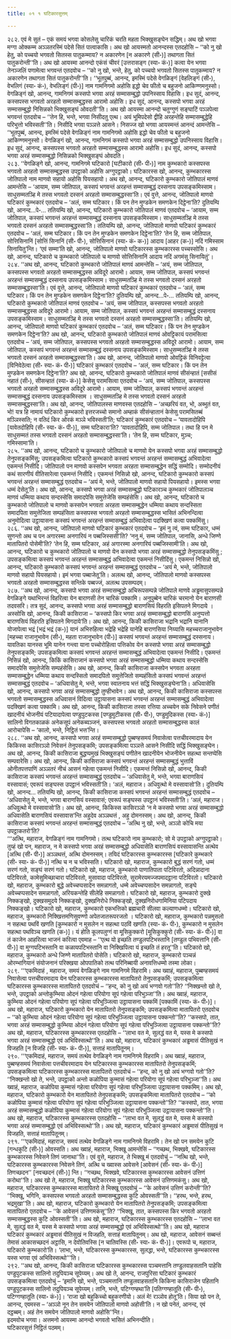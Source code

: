 ```yaml
---
title: ०१ १ घटिकारसुत्तम्

---
```


२८२. एवं मे सुतं – एकं समयं भगवा कोसलेसु चारिकं चरति महता भिक्खुसङ्घेन सद्धिम्। अथ खो भगवा मग्गा ओक्कम्म अञ्ञतरस्मिं पदेसे सितं पात्वाकासि। अथ खो आयस्मतो आनन्दस्स एतदहोसि – ‘‘को नु खो हेतु, को पच्चयो भगवतो सितस्स पातुकम्माय? न अकारणेन [न अकारणे (सी॰)] तथागता सितं पातुकरोन्ती’’ति। अथ खो आयस्मा आनन्दो एकंसं चीवरं [उत्तरासङ्ग (स्या॰ कं॰)] कत्वा येन भगवा तेनञ्जलिं पणामेत्वा भगवन्तं एतदवोच – ‘‘को नु खो, भन्ते, हेतु, को पच्चयो भगवतो सितस्स पातुकम्माय? न अकारणेन तथागता सितं पातुकरोन्ती’’ति। ‘‘भूतपुब्बं, आनन्द, इमस्मिं पदेसे वेगळिङ्गं [वेहलिङ्गं (सी॰), वेभलिगं (स्या॰ कं॰), वेभलिङ्गं (पी॰)] नाम गामनिगमो अहोसि इद्धो चेव फीतो च बहुजनो आकिण्णमनुस्सो। वेगळिङ्गं खो, आनन्द, गामनिगमं कस्सपो भगवा अरहं सम्मासम्बुद्धो उपनिस्साय विहासि। इध सुदं, आनन्द, कस्सपस्स भगवतो अरहतो सम्मासम्बुद्धस्स आरामो अहोसि। इध सुदं, आनन्द, कस्सपो भगवा अरहं सम्मासम्बुद्धो निसिन्नको भिक्खुसङ्घं ओवदती’’ति। अथ खो आयस्मा आनन्दो चतुग्गुणं सङ्घाटिं पञ्ञपेत्वा भगवन्तं एतदवोच – ‘‘तेन हि, भन्ते, भगवा निसीदतु एत्थ। अयं भूमिपदेसो द्वीहि अरहन्तेहि सम्मासम्बुद्धेहि परिभुत्तो भविस्सती’’ति। निसीदि भगवा पञ्ञत्ते आसने। निसज्ज खो भगवा आयस्मन्तं आनन्दं आमन्तेसि –  
‘‘भूतपुब्बं, आनन्द, इमस्मिं पदेसे वेगळिङ्गं नाम गामनिगमो अहोसि इद्धो चेव फीतो च बहुजनो आकिण्णमनुस्सो। वेगळिङ्गं खो, आनन्द, गामनिगमं कस्सपो भगवा अरहं सम्मासम्बुद्धो उपनिस्साय विहासि। इध सुदं, आनन्द, कस्सपस्स भगवतो अरहतो सम्मासम्बुद्धस्स आरामो अहोसि। इध सुदं, आनन्द, कस्सपो भगवा अरहं सम्मासम्बुद्धो निसिन्नको भिक्खुसङ्घं ओवदति।  
२८३. ‘‘वेगळिङ्गे खो, आनन्द, गामनिगमे घटिकारो [घटीकारो (सी॰ पी॰)] नाम कुम्भकारो कस्सपस्स भगवतो अरहतो सम्मासम्बुद्धस्स उपट्ठाको अहोसि अग्गुपट्ठाको। घटिकारस्स खो, आनन्द, कुम्भकारस्स जोतिपालो नाम माणवो सहायो अहोसि पियसहायो। अथ खो, आनन्द, घटिकारो कुम्भकारो जोतिपालं माणवं आमन्तेसि – ‘आयाम, सम्म जोतिपाल, कस्सपं भगवन्तं अरहन्तं सम्मासम्बुद्धं दस्सनाय उपसङ्कमिस्साम। साधुसम्मतञ्हि मे तस्स भगवतो दस्सनं अरहतो सम्मासम्बुद्धस्सा’ति। एवं वुत्ते, आनन्द, जोतिपालो माणवो घटिकारं कुम्भकारं एतदवोच – ‘अलं, सम्म घटिकार। किं पन तेन मुण्डकेन समणकेन दिट्ठेना’ति? दुतियम्पि खो, आनन्द…पे॰… ततियम्पि खो, आनन्द, घटिकारो कुम्भकारो जोतिपालं माणवं एतदवोच – ‘आयाम, सम्म जोतिपाल, कस्सपं भगवन्तं अरहन्तं सम्मासम्बुद्धं दस्सनाय उपसङ्कमिस्साम। साधुसम्मतञ्हि मे तस्स भगवतो दस्सनं अरहतो सम्मासम्बुद्धस्सा’ति। ततियम्पि खो, आनन्द, जोतिपालो माणवो घटिकारं कुम्भकारं एतदवोच – ‘अलं, सम्म घटिकार। किं पन तेन मुण्डकेन समणकेन दिट्ठेना’ति? ‘तेन हि, सम्म जोतिपाल, सोत्तिसिनानिं [सोत्तिं सिनानिं (सी॰ पी॰), सोत्तिसिनानं (स्या॰ कं॰ क॰)] आदाय [आहर (क॰)] नदिं गमिस्साम सिनायितु’न्ति। ‘एवं सम्मा’ति खो, आनन्द, जोतिपालो माणवो घटिकारस्स कुम्भकारस्स पच्चस्सोसि। अथ खो, आनन्द, घटिकारो च कुम्भकारो जोतिपालो च माणवो सोत्तिसिनानिं आदाय नदिं अगमंसु सिनायितुं’।  
२८४. ‘‘अथ खो, आनन्द, घटिकारो कुम्भकारो जोतिपालं माणवं आमन्तेसि – ‘अयं, सम्म जोतिपाल, कस्सपस्स भगवतो अरहतो सम्मासम्बुद्धस्स अविदूरे आरामो। आयाम, सम्म जोतिपाल, कस्सपं भगवन्तं अरहन्तं सम्मासम्बुद्धं दस्सनाय उपसङ्कमिस्साम। साधुसम्मतञ्हि मे तस्स भगवतो दस्सनं अरहतो सम्मासम्बुद्धस्सा’ति। एवं वुत्ते, आनन्द, जोतिपालो माणवो घटिकारं कुम्भकारं एतदवोच – ‘अलं, सम्म घटिकार। किं पन तेन मुण्डकेन समणकेन दिट्ठेना’ति? दुतियम्पि खो, आनन्द…पे॰… ततियम्पि खो, आनन्द, घटिकारो कुम्भकारो जोतिपालं माणवं एतदवोच – ‘अयं, सम्म जोतिपाल, कस्सपस्स भगवतो अरहतो सम्मासम्बुद्धस्स अविदूरे आरामो। आयाम, सम्म जोतिपाल, कस्सपं भगवन्तं अरहन्तं सम्मासम्बुद्धं दस्सनाय उपसङ्कमिस्साम। साधुसम्मतञ्हि मे तस्स भगवतो दस्सनं अरहतो सम्मासम्बुद्धस्सा’ति। ततियम्पि खो, आनन्द, जोतिपालो माणवो घटिकारं कुम्भकारं एतदवोच – ‘अलं, सम्म घटिकार। किं पन तेन मुण्डकेन समणकेन दिट्ठेना’ति? अथ खो, आनन्द, घटिकारो कुम्भकारो जोतिपालं माणवं ओवट्टिकायं परामसित्वा एतदवोच – ‘अयं, सम्म जोतिपाल, कस्सपस्स भगवतो अरहतो सम्मासम्बुद्धस्स अविदूरे आरामो। आयाम, सम्म जोतिपाल, कस्सपं भगवन्तं अरहन्तं सम्मासम्बुद्धं दस्सनाय उपसङ्कमिस्साम। साधुसम्मतञ्हि मे तस्स भगवतो दस्सनं अरहतो सम्मासम्बुद्धस्सा’ति। अथ खो, आनन्द, जोतिपालो माणवो ओवट्टिकं विनिवट्टेत्वा [विनिवेठेत्वा (सी॰ स्या॰ कं॰ पी॰)] घटिकारं कुम्भकारं एतदवोच – ‘अलं, सम्म घटिकार। किं पन तेन मुण्डकेन समणकेन दिट्ठेना’ति? अथ खो, आनन्द, घटिकारो कुम्भकारो जोतिपालं माणवं सीसंन्हातं [ससीसं नहातं (सी॰), सीसन्हातं (स्या॰ कं॰)] केसेसु परामसित्वा एतदवोच – ‘अयं, सम्म जोतिपाल, कस्सपस्स भगवतो अरहतो सम्मासम्बुद्धस्स अविदूरे आरामो। आयाम, सम्म जोतिपाल, कस्सपं भगवन्तं अरहन्तं सम्मासम्बुद्धं दस्सनाय उपसङ्कमिस्साम । साधुसम्मतञ्हि मे तस्स भगवतो दस्सनं अरहतो सम्मासम्बुद्धस्सा’ति। अथ खो, आनन्द, जोतिपालस्स माणवस्स एतदहोसि – ‘अच्छरियं वत, भो, अब्भुतं वत, भो! यत्र हि नामायं घटिकारो कुम्भकारो इत्तरजच्चो समानो अम्हाकं सीसंन्हातानं केसेसु परामसितब्बं मञ्ञिस्सति; न वतिदं किर ओरकं मञ्ञे भविस्सती’ति; घटिकारं कुम्भकारं एतदवोच – ‘यावतादोहिपि [यावेतदोहिपि (सी॰ स्या॰ कं॰ पी॰)], सम्म घटिकारा’ति? ‘यावतादोहिपि, सम्म जोतिपाल। तथा हि पन मे साधुसम्मतं तस्स भगवतो दस्सनं अरहतो सम्मासम्बुद्धस्सा’ति। ‘तेन हि, सम्म घटिकार, मुञ्च; गमिस्सामा’ति।  
२८५. ‘‘अथ खो, आनन्द, घटिकारो च कुम्भकारो जोतिपालो च माणवो येन कस्सपो भगवा अरहं सम्मासम्बुद्धो तेनुपसङ्कमिंसु; उपसङ्कमित्वा घटिकारो कुम्भकारो कस्सपं भगवन्तं अरहन्तं सम्मासम्बुद्धं अभिवादेत्वा एकमन्तं निसीदि। जोतिपालो पन माणवो कस्सपेन भगवता अरहता सम्मासम्बुद्धेन सद्धिं सम्मोदि। सम्मोदनीयं कथं सारणीयं वीतिसारेत्वा एकमन्तं निसीदि। एकमन्तं निसिन्नो खो, आनन्द, घटिकारो कुम्भकारो कस्सपं भगवन्तं अरहन्तं सम्मासम्बुद्धं एतदवोच – ‘अयं मे, भन्ते, जोतिपालो माणवो सहायो पियसहायो। इमस्स भगवा धम्मं देसेतू’ति। अथ खो, आनन्द, कस्सपो भगवा अरहं सम्मासम्बुद्धो घटिकारञ्च कुम्भकारं जोतिपालञ्च माणवं धम्मिया कथाय सन्दस्सेसि समादपेसि समुत्तेजेसि सम्पहंसेसि। अथ खो, आनन्द, घटिकारो च कुम्भकारो जोतिपालो च माणवो कस्सपेन भगवता अरहता सम्मासम्बुद्धेन धम्मिया कथाय सन्दस्सिता समादपिता समुत्तेजिता सम्पहंसिता कस्सपस्स भगवतो अरहतो सम्मासम्बुद्धस्स भासितं अभिनन्दित्वा अनुमोदित्वा उट्ठायासना कस्सपं भगवन्तं अरहन्तं सम्मासम्बुद्धं अभिवादेत्वा पदक्खिणं कत्वा पक्कमिंसु।  
२८६. ‘‘अथ खो, आनन्द, जोतिपालो माणवो घटिकारं कुम्भकारं एतदवोच – ‘इमं नु त्वं, सम्म घटिकार, धम्मं सुणन्तो अथ च पन अगारस्मा अनगारियं न पब्बजिस्ससी’ति? ‘ननु मं, सम्म जोतिपाल, जानासि, अन्धे जिण्णे मातापितरो पोसेमी’ति? ‘तेन हि, सम्म घटिकार, अहं अगारस्मा अनगारियं पब्बजिस्सामी’ति। अथ खो, आनन्द, घटिकारो च कुम्भकारो जोतिपालो च माणवो येन कस्सपो भगवा अरहं सम्मासम्बुद्धो तेनुपसङ्कमिंसु ; उपसङ्कमित्वा कस्सपं भगवन्तं अरहन्तं सम्मासम्बुद्धं अभिवादेत्वा एकमन्तं निसीदिंसु। एकमन्तं निसिन्नो खो, आनन्द, घटिकारो कुम्भकारो कस्सपं भगवन्तं अरहन्तं सम्मासम्बुद्धं एतदवोच – ‘अयं मे, भन्ते, जोतिपालो माणवो सहायो पियसहायो। इमं भगवा पब्बाजेतू’ति। अलत्थ खो, आनन्द, जोतिपालो माणवो कस्सपस्स भगवतो अरहतो सम्मासम्बुद्धस्स सन्तिके पब्बज्जं, अलत्थ उपसम्पदम्।  
२८७. ‘‘अथ खो, आनन्द, कस्सपो भगवा अरहं सम्मासम्बुद्धो अचिरूपसम्पन्ने जोतिपाले माणवे अड्ढमासुपसम्पन्ने वेगळिङ्गे यथाभिरन्तं विहरित्वा येन बाराणसी तेन चारिकं पक्कामि। अनुपुब्बेन चारिकं चरमानो येन बाराणसी तदवसरि। तत्र सुदं, आनन्द, कस्सपो भगवा अरहं सम्मासम्बुद्धो बाराणसियं विहरति इसिपतने मिगदाये । अस्सोसि खो, आनन्द, किकी कासिराजा – ‘कस्सपो किर भगवा अरहं सम्मासम्बुद्धो बाराणसिं अनुप्पत्तो बाराणसियं विहरति इसिपतने मिगदाये’ति। अथ खो, आनन्द, किकी कासिराजा भद्रानि भद्रानि यानानि योजापेत्वा भद्रं [भद्रं भद्रं (क॰)] यानं अभिरुहित्वा भद्रेहि भद्रेहि यानेहि बाराणसिया निय्यासि महच्चराजानुभावेन [महच्चा राजानुभावेन (सी॰), महता राजानुभावेन (पी॰)] कस्सपं भगवन्तं अरहन्तं सम्मासम्बुद्धं दस्सनाय। यावतिका यानस्स भूमि यानेन गन्त्वा याना पच्चोरोहित्वा पत्तिकोव येन कस्सपो भगवा अरहं सम्मासम्बुद्धो तेनुपसङ्कमि; उपसङ्कमित्वा कस्सपं भगवन्तं अरहन्तं सम्मासम्बुद्धं अभिवादेत्वा एकमन्तं निसीदि। एकमन्तं निसिन्नं खो, आनन्द, किकिं कासिराजानं कस्सपो भगवा अरहं सम्मासम्बुद्धो धम्मिया कथाय सन्दस्सेसि समादपेसि समुत्तेजेसि सम्पहंसेसि। अथ खो, आनन्द, किकी कासिराजा कस्सपेन भगवता अरहता सम्मासम्बुद्धेन धम्मिया कथाय सन्दस्सितो समादपितो समुत्तेजितो सम्पहंसितो कस्सपं भगवन्तं अरहन्तं सम्मासम्बुद्धं एतदवोच – ‘अधिवासेतु मे, भन्ते, भगवा स्वातनाय भत्तं सद्धिं भिक्खुसङ्घेना’ति। अधिवासेसि खो, आनन्द, कस्सपो भगवा अरहं सम्मासम्बुद्धो तुण्हीभावेन। अथ खो, आनन्द, किकी कासिराजा कस्सपस्स भगवतो सम्मासम्बुद्धस्स अधिवासनं विदित्वा उट्ठायासना कस्सपं भगवन्तं अरहन्तं सम्मासम्बुद्धं अभिवादेत्वा पदक्खिणं कत्वा पक्कामि। अथ खो, आनन्द, किकी कासिराजा तस्सा रत्तिया अच्चयेन सके निवेसने पणीतं खादनीयं भोजनीयं पटियादापेत्वा पण्डुपुटकस्स [पण्डुमुटीकस्स (सी॰ पी॰), पण्डुमुदिकस्स (स्या॰ कं॰)] सालिनो विगतकाळकं अनेकसूपं अनेकब्यञ्जनं, कस्सपस्स भगवतो अरहतो सम्मासम्बुद्धस्स कालं आरोचापेसि – ‘कालो, भन्ते, निट्ठितं भत्त’न्ति।  
२८८. ‘‘अथ खो, आनन्द, कस्सपो भगवा अरहं सम्मासम्बुद्धो पुब्बण्हसमयं निवासेत्वा पत्तचीवरमादाय येन किकिस्स कासिरञ्ञो निवेसनं तेनुपसङ्कमि; उपसङ्कमित्वा पञ्ञत्ते आसने निसीदि सद्धिं भिक्खुसङ्घेन। अथ खो, आनन्द, किकी कासिराजा बुद्धप्पमुखं भिक्खुसङ्घं पणीतेन खादनीयेन भोजनीयेन सहत्था सन्तप्पेसि सम्पवारेसि। अथ खो, आनन्द, किकी कासिराजा कस्सपं भगवन्तं अरहन्तं सम्मासम्बुद्धं भुत्ताविं ओनीतपत्तपाणिं अञ्ञतरं नीचं आसनं गहेत्वा एकमन्तं निसीदि। एकमन्तं निसिन्नो खो, आनन्द, किकी कासिराजा कस्सपं भगवन्तं अरहन्तं सम्मासम्बुद्धं एतदवोच – ‘अधिवासेतु मे, भन्ते, भगवा बाराणसियं वस्सावासं; एवरूपं सङ्घस्स उपट्ठानं भविस्सती’ति। ‘अलं, महाराज। अधिवुत्थो मे वस्सावासो’ति। दुतियम्पि खो, आनन्द… ततियम्पि खो, आनन्द, किकी कासिराजा कस्सपं भगवन्तं अरहन्तं सम्मासम्बुद्धं एतदवोच – ‘अधिवासेतु मे, भन्ते, भगवा बाराणसियं वस्सावासं; एवरूपं सङ्घस्स उपट्ठानं भविस्सती’ति। ‘अलं, महाराज। अधिवुत्थो मे वस्सावासो’ति। अथ खो, आनन्द, किकिस्स कासिरञ्ञो ‘न मे कस्सपो भगवा अरहं सम्मासम्बुद्धो अधिवासेति बाराणसियं वस्सावास’न्ति अहुदेव अञ्ञथत्तं , अहु दोमनस्सम्। अथ खो, आनन्द, किकी कासिराजा कस्सपं भगवन्तं अरहन्तं सम्मासम्बुद्धं एतदवोच – ‘अत्थि नु खो, भन्ते, अञ्ञो कोचि मया उपट्ठाकतरो’ति?  
‘‘‘अत्थि, महाराज, वेगळिङ्गं नाम गामनिगमो। तत्थ घटिकारो नाम कुम्भकारो; सो मे उपट्ठाको अग्गुपट्ठाको। तुय्हं खो पन, महाराज, न मे कस्सपो भगवा अरहं सम्मासम्बुद्धो अधिवासेति बाराणसियं वस्सावासन्ति अत्थेव [अत्थि (सी॰ पी॰)] अञ्ञथत्तं, अत्थि दोमनस्सम्। तयिदं घटिकारस्स कुम्भकारस्स [घटिकारे कुम्भकारे (सी॰ स्या॰ कं॰ पी॰)] नत्थि च न च भविस्सति। घटिकारो खो, महाराज, कुम्भकारो बुद्धं सरणं गतो, धम्मं सरणं गतो, सङ्घं सरणं गतो। घटिकारो खो, महाराज, कुम्भकारो पाणातिपाता पटिविरतो, अदिन्नादाना पटिविरतो, कामेसुमिच्छाचारा पटिविरतो, मुसावादा पटिविरतो, सुरामेरयमज्जपमादट्ठाना पटिविरतो। घटिकारो खो, महाराज, कुम्भकारो बुद्धे अवेच्चप्पसादेन समन्नागतो, धम्मे अवेच्चप्पसादेन समन्नागतो, सङ्घे अवेच्चप्पसादेन समन्नागतो, अरियकन्तेहि सीलेहि समन्नागतो। घटिकारो खो, महाराज, कुम्भकारो दुक्खे निक्कङ्खो, दुक्खसमुदये निक्कङ्खो, दुक्खनिरोधे निक्कङ्खो, दुक्खनिरोधगामिनिया पटिपदाय निक्कङ्खो। घटिकारो खो, महाराज, कुम्भकारो एकभत्तिको ब्रह्मचारी सीलवा कल्याणधम्मो। घटिकारो खो, महाराज, कुम्भकारो निक्खित्तमणिसुवण्णो अपेतजातरूपरजतो । घटिकारो खो, महाराज, कुम्भकारो पन्नमुसलो न सहत्था पथविं खणति [कुम्भकारो न मुसलेन न सहत्था पठविं खणति (स्या॰ कं॰ पी॰), कुम्भकारो न मुसलेन सहत्था पथविञ्च खणति (क॰)]। यं होति कूलपलुग्गं वा मूसिकुक्करो [मूसिकुक्कुरो (सी॰ स्या॰ कं॰ पी॰)] वा तं काजेन आहरित्वा भाजनं करित्वा एवमाह – ‘‘एत्थ यो इच्छति तण्डुलपटिभस्तानि [तण्डुल पभिवत्तानि (सी॰ पी॰)] वा मुग्गपटिभस्तानि वा कळायपटिभस्तानि वा निक्खिपित्वा यं इच्छति तं हरतू’’ति। घटिकारो खो, महाराज, कुम्भकारो अन्धे जिण्णे मातापितरो पोसेति। घटिकारो खो, महाराज, कुम्भकारो पञ्चन्नं ओरम्भागियानं संयोजनानं परिक्खया ओपपातिको तत्थ परिनिब्बायी अनावत्तिधम्मो तस्मा लोका।  
२८९. ‘‘‘एकमिदाहं , महाराज, समयं वेगळिङ्गे नाम गामनिगमे विहरामि। अथ ख्वाहं, महाराज, पुब्बण्हसमयं निवासेत्वा पत्तचीवरमादाय येन घटिकारस्स कुम्भकारस्स मातापितरो तेनुपसङ्कमिं; उपसङ्कमित्वा घटिकारस्स कुम्भकारस्स मातापितरो एतदवोचं – ‘‘हन्द, को नु खो अयं भग्गवो गतो’’ति? ‘‘निक्खन्तो खो ते, भन्ते, उपट्ठाको अन्तोकुम्भिया ओदनं गहेत्वा परियोगा सूपं गहेत्वा परिभुञ्जा’’ति। अथ ख्वाहं, महाराज, कुम्भिया ओदनं गहेत्वा परियोगा सूपं गहेत्वा परिभुञ्जित्वा उट्ठायासना पक्कमिं [पक्कामिं (स्या॰ कं॰ पी॰)]। अथ खो, महाराज, घटिकारो कुम्भकारो येन मातापितरो तेनुपसङ्कमि; उपसङ्कमित्वा मातापितरो एतदवोच – ‘‘को कुम्भिया ओदनं गहेत्वा परियोगा सूपं गहेत्वा परिभुञ्जित्वा उट्ठायासना पक्कन्तो’’ति? ‘‘कस्सपो, तात, भगवा अरहं सम्मासम्बुद्धो कुम्भिया ओदनं गहेत्वा परियोगा सूपं गहेत्वा परिभुञ्जित्वा उट्ठायासना पक्कन्तो’’ति? अथ खो, महाराज, घटिकारस्स कुम्भकारस्स एतदहोसि – ‘‘लाभा वत मे, सुलद्धं वत मे, यस्स मे कस्सपो भगवा अरहं सम्मासम्बुद्धो एवं अभिविस्सत्थो’’ति। अथ खो, महाराज, घटिकारं कुम्भकारं अड्ढमासं पीतिसुखं न विजहति [न विजहि (सी॰ स्या॰ कं॰ पी॰)], सत्ताहं मातापितूनम्।  
२९०. ‘‘‘एकमिदाहं, महाराज, समयं तत्थेव वेगळिङ्गे नाम गामनिगमे विहरामि। अथ ख्वाहं, महाराज, पुब्बण्हसमयं निवासेत्वा पत्तचीवरमादाय येन घटिकारस्स कुम्भकारस्स मातापितरो तेनुपसङ्कमिं; उपसङ्कमित्वा घटिकारस्स कुम्भकारस्स मातापितरो एतदवोचं – ‘‘हन्द, को नु खो अयं भग्गवो गतो’’ति? ‘‘निक्खन्तो खो ते, भन्ते, उपट्ठाको अन्तो कळोपिया कुम्मासं गहेत्वा परियोगा सूपं गहेत्वा परिभुञ्जा’’ति। अथ ख्वाहं, महाराज, कळोपिया कुम्मासं गहेत्वा परियोगा सूपं गहेत्वा परिभुञ्जित्वा उट्ठायासना पक्कमिम्। अथ खो, महाराज, घटिकारो कुम्भकारो येन मातापितरो तेनुपसङ्कमि; उपसङ्कमित्वा मातापितरो एतदवोच – ‘‘को कळोपिया कुम्मासं गहेत्वा परियोगा सूपं गहेत्वा परिभुञ्जित्वा उट्ठायासना पक्कन्तो’’ति? ‘‘कस्सपो, तात, भगवा अरहं सम्मासम्बुद्धो कळोपिया कुम्मासं गहेत्वा परियोगा सूपं गहेत्वा परिभुञ्जित्वा उट्ठायासना पक्कन्तो’’ति। अथ खो, महाराज, घटिकारस्स कुम्भकारस्स एतदहोसि – ‘‘लाभा वत मे, सुलद्धं वत मे, यस्स मे कस्सपो भगवा अरहं सम्मासम्बुद्धो एवं अभिविस्सत्थो’’ति। अथ खो, महाराज, घटिकारं कुम्भकारं अड्ढमासं पीतिसुखं न विजहति, सत्ताहं मातापितूनम्।  
२९१. ‘‘‘एकमिदाहं, महाराज, समयं तत्थेव वेगळिङ्गे नाम गामनिगमे विहरामि। तेन खो पन समयेन कुटि [गन्धकुटि (सी॰)] ओवस्सति। अथ ख्वाहं, महाराज, भिक्खू आमन्तेसिं – ‘‘गच्छथ, भिक्खवे, घटिकारस्स कुम्भकारस्स निवेसने तिणं जानाथा’’ति। एवं वुत्ते, महाराज, ते भिक्खू मं एतदवोचुं – ‘‘नत्थि खो, भन्ते, घटिकारस्स कुम्भकारस्स निवेसने तिणं, अत्थि च ख्वास्स आवेसने [आवेसनं (सी॰ स्या॰ कं॰ पी॰)] तिणच्छदन’’ [नवच्छदनं (सी॰)] न्ति। ‘‘गच्छथ, भिक्खवे, घटिकारस्स कुम्भकारस्स आवेसनं उत्तिणं करोथा’’ति। अथ खो ते, महाराज, भिक्खू घटिकारस्स कुम्भकारस्स आवेसनं उत्तिणमकंसु। अथ खो, महाराज, घटिकारस्स कुम्भकारस्स मातापितरो ते भिक्खू एतदवोचुं – ‘‘के आवेसनं उत्तिणं करोन्ती’’ति? ‘‘भिक्खू, भगिनि, कस्सपस्स भगवतो अरहतो सम्मासम्बुद्धस्स कुटि ओवस्सती’’ति। ‘‘हरथ, भन्ते, हरथ, भद्रमुखा’’ति। अथ खो, महाराज, घटिकारो कुम्भकारो येन मातापितरो तेनुपसङ्कमि; उपसङ्कमित्वा मातापितरो एतदवोच – ‘‘के आवेसनं उत्तिणमकंसू’’ति? ‘‘भिक्खू, तात, कस्सपस्स किर भगवतो अरहतो सम्मासम्बुद्धस्स कुटि ओवस्सती’’ति। अथ खो, महाराज, घटिकारस्स कुम्भकारस्स एतदहोसि – ‘‘लाभा वत मे, सुलद्धं वत मे, यस्स मे कस्सपो भगवा अरहं सम्मासम्बुद्धो एवं अभिविस्सत्थो’’ति। अथ खो, महाराज घटिकारं कुम्भकारं अड्ढमासं पीतिसुखं न विजहति, सत्ताहं मातापितूनम्। अथ खो, महाराज, आवेसनं सब्बन्तं तेमासं आकासच्छदनं अट्ठासि, न देवोतिवस्सि [न चातिवस्सि (सी॰ स्या॰ कं॰ पी॰)]। एवरूपो च, महाराज, घटिकारो कुम्भकारो’ति। ‘लाभा, भन्ते, घटिकारस्स कुम्भकारस्स, सुलद्धा, भन्ते, घटिकारस्स कुम्भकारस्स यस्स भगवा एवं अभिविस्सत्थो’’’ति।  
२९२. ‘‘अथ खो, आनन्द, किकी कासिराजा घटिकारस्स कुम्भकारस्स पञ्चमत्तानि तण्डुलवाहसतानि पाहेसि पण्डुपुटकस्स सालिनो तदुपियञ्च सूपेय्यम्। अथ खो ते, आनन्द, राजपुरिसा घटिकारं कुम्भकारं उपसङ्कमित्वा एतदवोचुं – ‘इमानि खो, भन्ते, पञ्चमत्तानि तण्डुलवाहसतानि किकिना कासिराजेन पहितानि पण्डुपुटकस्स सालिनो तदुपियञ्च सूपेय्यम्। तानि, भन्ते, पटिग्गण्हथा’ति [पतिग्गण्हातूति (सी॰ पी॰), पटिग्गण्हातूति (स्या॰ कं॰)]। ‘राजा खो बहुकिच्चो बहुकरणीयो। अलं मे! रञ्ञोव होतू’ति। सिया खो पन ते, आनन्द, एवमस्स – ‘अञ्ञो नून तेन समयेन जोतिपालो माणवो अहोसी’ति। न खो पनेतं, आनन्द, एवं दट्ठब्बम्। अहं तेन समयेन जोतिपालो माणवो अहोसि’’न्ति।  
इदमवोच भगवा। अत्तमनो आयस्मा आनन्दो भगवतो भासितं अभिनन्दीति।  
घटिकारसुत्तं निट्ठितं पठमम्।  

